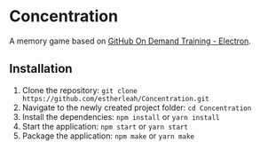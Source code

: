 # Concentration

A memory game based on [GitHub On Demand Training - Electron](https://services.github.com/on-demand/electron/).


## Installation
1. Clone the repository: `git clone https://github.com/estherleah/Concentration.git`
2. Navigate to the newly created project folder: `cd Concentration`
3. Install the dependencies: `npm install` or `yarn install`
4. Start the application: `npm start` or `yarn start`
5. Package the application: `npm make` or `yarn make`
